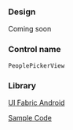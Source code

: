 ### Design

Coming soon

### Control name

`PeoplePickerView`

### Library

[UI Fabric Android](https://github.com/OfficeDev/ui-fabric-android)

[Sample Code](https://github.com/OfficeDev/ui-fabric-android/blob/master/OfficeUIFabric.Demo/src/main/java/com/microsoft/officeuifabricdemo/demos/PeoplePickerViewActivity.kt)
